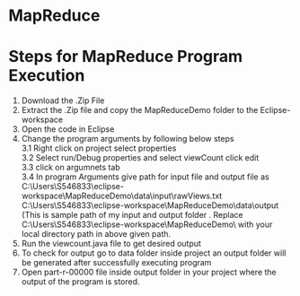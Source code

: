 # MapReduce

# Steps for MapReduce Program Execution

1. Download the .Zip File
2. Extract the .Zip file and copy the MapReduceDemo folder to the Eclipse-workspace 
3. Open the code in Eclipse
4. Change the program arguments by following below steps <br>
    3.1 Right click on project  select properties <br>
    3.2 Select run/Debug properties and  select viewCount click edit <br>
    3.3 click on argumnets tab <br> 
    3.4 In program Arguments give path for input file and output file as C:\Users\S546833\eclipse-workspace\MapReduceDemo\data\input\rawViews.txt                    C:\Users\S546833\eclipse-workspace\MapReduceDemo\data\output (This is sample path of my input and output folder . Replace  C:\Users\S546833\eclipse-workspace\MapReduceDemo\ with your local directory path in above given path.
5. Run the viewcount.java file to get desired output
6. To check for output go to data folder inside project an output folder will be generated after successfully executing program 
7. Open part-r-00000 file inside output folder in your project where the output of the program is stored.
